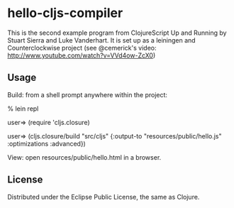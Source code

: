 # hello-cljs-compiler

This is the second example program from ClojureScript Up and Running by Stuart Sierra and Luke Vanderhart.
It is set up as a leiningen and Counterclockwise project (see @cemerick's video: http://www.youtube.com/watch?v=VVd4ow-ZcX0)


## Usage

Build: from a shell prompt anywhere within the project:

% lein repl

user=> (require 'cljs.closure)

user=> (cljs.closure/build "src/cljs"
       {:output-to "resources/public/hello.js"
       :optimizations :advanced})
       
View: open resources/public/hello.html in a browser.

## License

Distributed under the Eclipse Public License, the same as Clojure.
